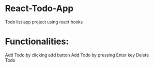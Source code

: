 # React-Todo-App
Todo list app project using react hooks 



# Functionalities:
Add Todo by clicking add button
Add Todo by pressing Enter key
Delete Todo
